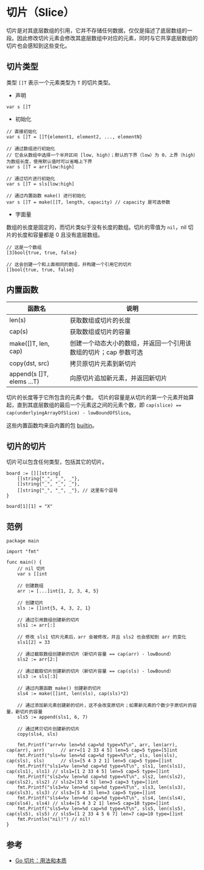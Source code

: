# 切片（Slice）

切片是对其底层数组的引用，它并不存储任何数据，仅仅是描述了底层数组的一段。因此修改切片元素会修改其底层数组中对应的元素，同时与它共享底层数组的切片也会感知到这些变化。

## 切片类型

类型 `[]T` 表示一个元素类型为 `T` 的切片类型。

* 声明

```golang
var s []T
```

* 初始化

```golang
// 直接初始化
var s []T = []T{element1, element2, ..., elementN}

// 通过数组进行初始化
// 它会从数组中选择一个半开区间 [low, high)；默认的下界（low）为 0，上界（high）为数组长度，使用默认值时可以省略上下界
var s []T = arr[low:high]

// 通过切片进行初始化
var s []T = sls[low:high]

// 通过内置函数 make() 进行初始化
var s []T = make([]T, length, capacity) // capacity 是可选参数
```

* 字面量

数组的长度是固定的，而切片类似于没有长度的数组。切片的零值为 `nil`，nil 切片的长度和容量都是 0 且没有底层数组。

```golang
// 这是一个数组
[3]bool{true, true, false}

// 这会创建一个和上面相同的数组，并构建一个引用它的切片
[]bool{true, true, false}
```

## 内置函数

| 函数名    | 说明      |
| -------- | -------- |
| len(s)   | 获取数组或切片的长度 |
| cap(s)   | 获取数组或切片的容量 |
| make([]T, len, cap) | 创建一个动态大小的数组，并返回一个引用该数组的切片；cap 参数可选 |
| copy(dst, src)    | 拷贝原切片元素到新切片         |
| append(s []T, elems ...T) | 向原切片追加新元素，并返回新切片 |

切片的长度等于它所包含的元素个数。
切片的容量是从切片的第一个元素开始算起，直到其底层数组的最后一个元素这之间的元素个数，即 `cap(slice) == cap(underlyingArrayOfSlice) - lowBoundOfSlice`。

这些内置函数均来自内置的包 [builtin](https://golang.org/pkg/builtin)。

## 切片的切片

切片可以包含任何类型，包括其它的切片。

```golang
board := [][]string{
    []string{"_", "_", _"},
    []string{"_", "_", _"},
    []string{"_", "_", _"}, // 这里有个逗号
}

board[1][1] = "X"
```

## 范例

```golang
package main

import "fmt"

func main() {
    // nil 切片
    var s []int

    // 创建数组
    arr := [...]int{1, 2, 3, 4, 5}

    // 创建切片
    sls := []int{5, 4, 3, 2, 1}

    // 通过引用数组创建新的切片
    sls1 := arr[:]

    // 修改 sls1 切片元素后，arr 会被修改，并且 sls2 也会感知到 arr 的变化
    sls1[2] = 33

    // 通过截取数组创建新的切片（新切片容量 == cap(arr) - lowBound）
    sls2 := arr[2:]

    // 通过截取切片创建新的切片（新切片容量 == cap(sls) - lowBound）
    sls3 := sls[:3]

    // 通过内置函数 make() 创建新的切片
    sls4 := make([]int, len(sls), cap(sls)*2)

    // 通过添加新元素创建新的切片，这不会改变原切片；如果新元素的个数少于原切片的容量，新切片的容量
    sls5 := append(sls1, 6, 7)

    // 通过拷贝切片创建新的切片
    copy(sls4, sls)

    fmt.Printf("arr=%v len=%d cap=%d type=%T\n", arr, len(arr), cap(arr), arr)      // arr=[1 2 33 4 5] len=5 cap=5 type=[5]int
    fmt.Printf("sls=%v len=%d cap=%d type=%T\n", sls, len(sls), cap(sls), sls)      // sls=[5 4 3 2 1] len=5 cap=5 type=[]int
    fmt.Printf("sls1=%v len=%d cap=%d type=%T\n", sls1, len(sls1), cap(sls1), sls1) // sls1=[1 2 33 4 5] len=5 cap=5 type=[]int
    fmt.Printf("sls2=%v len=%d cap=%d type=%T\n", sls2, len(sls2), cap(sls2), sls2) // sls2=[33 4 5] len=3 cap=3 type=[]int
    fmt.Printf("sls3=%v len=%d cap=%d type=%T\n", sls3, len(sls3), cap(sls3), sls3) // sls3=[5 4 3] len=3 cap=5 type=[]int
    fmt.Printf("sls4=%v len=%d cap=%d type=%T\n", sls4, len(sls4), cap(sls4), sls4) // sls4=[5 4 3 2 1] len=5 cap=10 type=[]int
    fmt.Printf("sls5=%v len=%d cap=%d type=%T\n", sls5, len(sls5), cap(sls5), sls5) // sls5=[1 2 33 4 5 6 7] len=7 cap=10 type=[]int
    fmt.Println("nil!") // nil!
}
```

## 参考

* [Go 切片：用法和本质](https://blog.go-zh.org/go-slices-usage-and-internals)